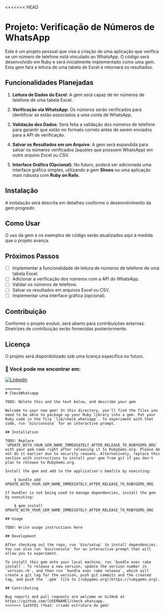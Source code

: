 <<<<<<< HEAD
# Projeto: Verificação de Números de WhatsApp

Este é um projeto pessoal que visa a criação de uma aplicação que verifica se um número de telefone está vinculado ao WhatsApp. O código será desenvolvido em Ruby e será inicialmente implementado como uma gem. Esta gem fará a leitura de uma tabela de Excel e retornará os resultados.

## Funcionalidades Planejadas

1. **Leitura de Dados do Excel**: A gem será capaz de ler números de telefone de uma tabela Excel.
   
2. **Verificação via WhatsApp**: Os números serão verificados para identificar se estão associados a uma conta de WhatsApp.

3. **Validação dos Dados**: Será feita a validação dos números de telefone para garantir que estão no formato correto antes de serem enviados para a API de verificação.

4. **Salvar os Resultados em um Arquivo**: A gem será expandida para salvar os números verificados (aqueles que possuem WhatsApp) em outro arquivo Excel ou CSV.

5. **Interface Gráfica (Opcional)**: No futuro, poderá ser adicionada uma interface gráfica simples, utilizando a gem **Shoes** ou uma aplicação mais robusta com **Ruby on Rails**.

## Instalação

A instalação será descrita em detalhes conforme o desenvolvimento da gem progredir.

## Como Usar

O uso da gem e os exemplos de código serão atualizados aqui à medida que o projeto avança.

## Próximos Passos

- [ ] Implementar a funcionalidade de leitura de números de telefone de uma tabela Excel.
- [ ] Adicionar a verificação dos números com a API do WhatsApp.
- [ ] Validar os números de telefone.
- [ ] Salvar os resultados em arquivos Excel ou CSV.
- [ ] Implementar uma interface gráfica (opcional).

## Contribuição

Conforme o projeto evoluir, será aberto para contribuições externas. Diretrizes de contribuição serão fornecidas posteriormente.

## Licença

O projeto será disponibilizado sob uma licença específica no futuro.

### 📲 Você pode me encontrar em:

[![LinkedIn](https://img.shields.io/badge/linkedin-%230077B5.svg?style=for-the-badge&logo=linkedin&logoColor=white)](https://www.linkedin.com/in/douglasgrund)
```
=======
# CheckWhatsapp

TODO: Delete this and the text below, and describe your gem

Welcome to your new gem! In this directory, you'll find the files you need to be able to package up your Ruby library into a gem. Put your Ruby code in the file `lib/check_whatsapp`. To experiment with that code, run `bin/console` for an interactive prompt.

## Installation

TODO: Replace `UPDATE_WITH_YOUR_GEM_NAME_IMMEDIATELY_AFTER_RELEASE_TO_RUBYGEMS_ORG` with your gem name right after releasing it to RubyGems.org. Please do not do it earlier due to security reasons. Alternatively, replace this section with instructions to install your gem from git if you don't plan to release to RubyGems.org.

Install the gem and add to the application's Gemfile by executing:

    $ bundle add UPDATE_WITH_YOUR_GEM_NAME_IMMEDIATELY_AFTER_RELEASE_TO_RUBYGEMS_ORG

If bundler is not being used to manage dependencies, install the gem by executing:

    $ gem install UPDATE_WITH_YOUR_GEM_NAME_IMMEDIATELY_AFTER_RELEASE_TO_RUBYGEMS_ORG

## Usage

TODO: Write usage instructions here

## Development

After checking out the repo, run `bin/setup` to install dependencies. You can also run `bin/console` for an interactive prompt that will allow you to experiment.

To install this gem onto your local machine, run `bundle exec rake install`. To release a new version, update the version number in `version.rb`, and then run `bundle exec rake release`, which will create a git tag for the version, push git commits and the created tag, and push the `.gem` file to [rubygems.org](https://rubygems.org).

## Contributing

Bug reports and pull requests are welcome on GitHub at https://github.com/[USERNAME]/check_whatsapp.
>>>>>>> 1a29f81 (feat: criado estrutura da gem)
